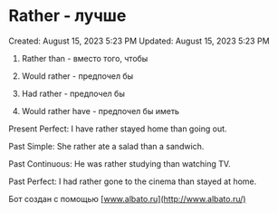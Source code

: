 # Rather - лучше

Created: August 15, 2023 5:23 PM
Updated: August 15, 2023 5:23 PM

1. Rather than - вместо того, чтобы

2. Would rather - предпочел бы

3. Had rather - предпочел бы

4. Would rather have - предпочел бы иметь

Present Perfect: I have rather stayed home than going out.

Past Simple: She rather ate a salad than a sandwich.

Past Continuous: He was rather studying than watching TV.

Past Perfect: I had rather gone to the cinema than stayed at home.

Бот создан с помощью [www.albato.ru](http://www.albato.ru/)